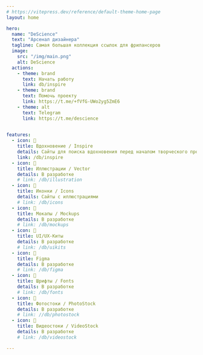 ```yaml
---
# https://vitepress.dev/reference/default-theme-home-page
layout: home

hero:
  name: "DeScience"
  text: "Арсенал дизайнера"
  tagline: Самая большая коллекция ссылок для фрилансеров
  image:
    src: "/img/main.png"
    alt: DeScience
  actions:
    - theme: brand
      text: Начать работу
      link: db/inspire
    - theme: brand
      text: Помочь проекту
      link: https://t.me/+fVfG-UWo2yg5ZmE6
    - theme: alt
      text: Telegram
      link: https://t.me/descience
      

features:
  - icon: 💭
    title: Вдохновение / Inspire
    details: Сайты для поиска вдохновения перед началом творческого процесса
    link: /db/inspire
  - icon: 🚧
    title: Иллюстрации / Vector
    details: В разработке
    # link: /db/illustration
  - icon: 🚧
    title: Иконки / Icons
    details: Сайты с иллюстрациями
    # link: /db/icons
  - icon: 🚧
    title: Мокапы / Mockups
    details: В разработке
    # link: /db/mockups
  - icon: 🚧
    title: UI/UX-Киты
    details: В разработке
    # link: /db/uikits
  - icon: 🚧
    title: Figma
    details: В разработке
    # link: /db/figma
  - icon: 🚧
    title: Шрифты / Fonts
    details: В разработке
    # link: /db/fonts
  - icon: 🚧
    title: Фотостоки / PhotoStock
    details: В разработке
    # link: //db/photostock
  - icon: 🚧
    title: Видеостоки / VideoStock
    details: В разработке
    # link: /db/videostock

---
```

